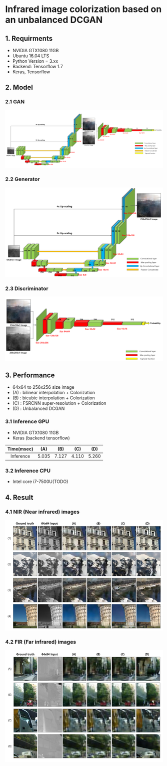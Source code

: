 # Infrared image colorization based on an unbalanced DCGAN #

## 1. Requirments
* NVIDIA GTX1080 11GB
* Ubuntu 16.04 LTS
* Python Version = 3.xx
* Backend: Tensorflow 1.7
* Keras, Tensorflow

## 2. Model
### 2.1 GAN
![GAN](./readme/model.PNG)

### 2.2 Generator
![GENERATOR](./readme/model_generator.PNG)

### 2.3 Discriminator
![DISCRIMINATOR](./readme/model_discriminator.png)

## 3. Performance
* 64x64 to 256x256 size image
* (A) : bilinear interpolation + Colorization
* (B) : bicubic interpolation + Colorization
* (C) : FSRCNN super-resolution + Colorization
* (D) : Unbalanced DCGAN

### 3.1 Inference GPU
* NVIDIA GTX1080 11GB
* Keras (backend tensorflow)

Time(msec)|(A)|(B)|(C)|(D)
:---:|:---:|:---:|:---:|:---:
Inference|5.035|7.127|4.110|5.260

### 3.2 Inference CPU
* Intel core i7-7500U(TODO)

## 4. Result
### 4.1 NIR (Near infrared) images
![NIR](./readme/result_nir.PNG)

### 4.2 FIR (Far infrared) images
![FIR](./readme/result_fir.PNG)



